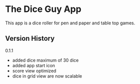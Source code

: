 The Dice Guy App
=================================

This app is a dice roller for pen and paper and table top games.


Version History
--------------

0.1.1
- added dice maximum of 30 dice
- added app start icon
- score view optimized
- dice in grid view are now scalable



